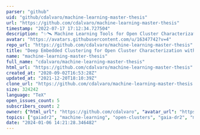 ```yaml
---
parser: "github"
uid: "github/cdalvaro/machine-learning-master-thesis"
url: "https://github.com/cdalvaro/machine-learning-master-thesis"
timestamp: "2022-07-17 17:12:34.727504"
description: "✨🛰 Machine Learning Tools for Open Cluster Characterization with Gaia DR2 Data"
avatar: "https://avatars.githubusercontent.com/u/16347742?v=4"
repo_url: "https://github.com/cdalvaro/machine-learning-master-thesis"
title: "Deep Embedded Clustering for Open Cluster Characterization with Gaia DR2 Data"
name: "machine-learning-master-thesis"
full_name: "cdalvaro/machine-learning-master-thesis"
html_url: "https://github.com/cdalvaro/machine-learning-master-thesis"
created_at: "2020-09-02T16:53:28Z"
updated_at: "2021-12-20T18:10:39Z"
clone_url: "https://github.com/cdalvaro/machine-learning-master-thesis.git"
size: 324242
language: "TeX"
open_issues_count: 5
subscribers_count: 2
owner: {"html_url": "https://github.com/cdalvaro", "avatar_url": "https://avatars.githubusercontent.com/u/16347742?v=4", "login": "cdalvaro", "type": "User"}
topics: ["gaiadr2", "machine-learning", "open-clusters", "gaia-dr2", "mission-gaia", "deep-embedded-clustering", "dec", "open-clusters-characterization"]
date: "2024-01-06 14:21:28.346482"
---
```

